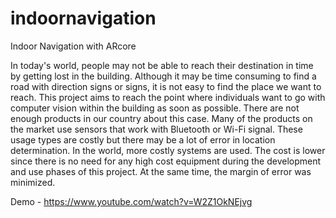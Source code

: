 # indoornavigation
Indoor Navigation with ARcore

In today's world, people may not be able to reach their destination in time by getting lost in the building. Although it may be time consuming to find a road with direction signs or signs, it is not easy to find the place we want to reach. This project aims to reach the point where individuals want to go with computer vision within the building as soon as possible. There are not enough products in our country about this case. Many of the products on the market use sensors that work with Bluetooth or Wi-Fi signal. These usage types are costly but there may be a lot of error in location determination. In the world, more costly systems are used. The cost is lower since there is no need for any high cost equipment during the development and use phases of this project. At the same time, the margin of error was minimized.

Demo - https://www.youtube.com/watch?v=W2Z1OkNEjvg
